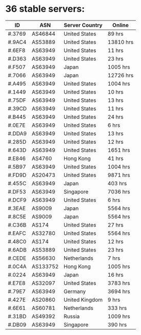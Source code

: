 # 36 stable servers:

| ID | ASN | Server Country | Online |
| ------ | ------ | ------ | ------ |
| #.3769 | AS46844 | United States | 89 hrs |
| #.9AC4 | AS53889 | United States | 13810 hrs |
| #.6EF8 | AS63949 | United States | 11 hrs |
| #.D363 | AS63949 | United States | 23 hrs |
| #.F507 | AS63949 | Japan | 1005 hrs |
| #.7066 | AS63949 | Japan | 12726 hrs |
| #.A495 | AS63949 | United States | 1004 hrs |
| #.1449 | AS63949 | United States | 10 hrs |
| #.75DF | AS63949 | United States | 13 hrs |
| #.39CD | AS63949 | United States | 11 hrs |
| #.B445 | AS63949 | United States | 24 hrs |
| #.0E7E | AS63949 | United States | 6 hrs |
| #.DDA9 | AS63949 | United States | 13 hrs |
| #.285D | AS63949 | United States | 12 hrs |
| #.643D | AS63949 | United States | 1651 hrs |
| #.E846 | AS4760 | Hong Kong | 41 hrs |
| #.5B97 | AS63949 | United States | 1004 hrs |
| #.FD9D | AS20473 | United States | 9871 hrs |
| #.455C | AS63949 | Japan | 403 hrs |
| #.DF53 | AS63949 | Singapore | 7036 hrs |
| #.DCF9 | AS63949 | United States | 6 hrs |
| #.3EAE | AS9009 | Japan | 5564 hrs |
| #.8C5E | AS9009 | Japan | 5564 hrs |
| #.C36B | AS174 | United States | 27 hrs |
| #.EAFC | AS32780 | United States | 5564 hrs |
| #.48C0 | AS174 | United States | 12 hrs |
| #.6ADB | AS53889 | United States | 23 hrs |
| #.CEDE | AS56630 | Netherlands | 7 hrs |
| #.0C4A | AS133752 | Hong Kong | 1005 hrs |
| #.0224 | AS63949 | Japan | 16 hrs |
| #.E7E8 | AS32097 | United States | 3783 hrs |
| #.79E7 | AS63949 | Germany | 3694 hrs |
| #.427E | AS20860 | United Kingdom | 9 hrs |
| #.6E61 | AS60781 | Netherlands | 333 hrs |
| #.31BD | AS49392 | Russia | 1009 hrs |
| #.DB09 | AS63949 | Singapore | 390 hrs |

